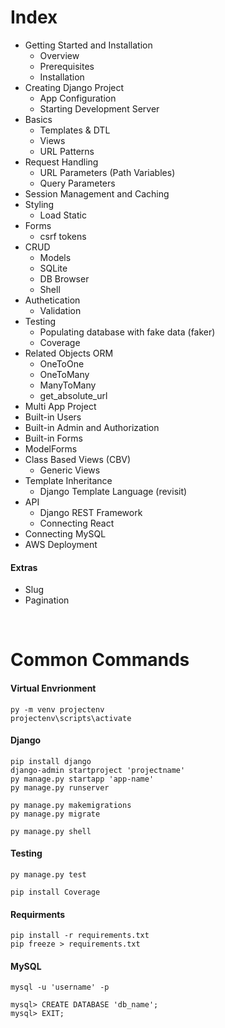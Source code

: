 # Index
* Getting Started and Installation
    * Overview
    * Prerequisites
    * Installation
* Creating Django Project
    * App Configuration
    * Starting Development Server
* Basics
    * Templates & DTL
    * Views
    * URL Patterns
* Request Handling
    * URL Parameters (Path Variables)
    * Query Parameters
* Session Management and Caching
* Styling
    * Load Static
* Forms
    * csrf tokens
* CRUD
    * Models
    * SQLite
    * DB Browser
    * Shell
* Authetication
    * Validation
* Testing
    * Populating database with fake data (faker)
    * Coverage
* Related Objects ORM
    * OneToOne
    * OneToMany
    * ManyToMany
    * get_absolute_url
* Multi App Project
* Built-in Users
* Built-in Admin and Authorization
* Built-in Forms
* ModelForms
* Class Based Views (CBV)
    * Generic Views
* Template Inheritance
    * Django Template Language (revisit)
* API
    * Django REST Framework
    * Connecting React
* Connecting MySQL
* AWS Deployment

#### Extras
* Slug
* Pagination

<br>

# Common Commands

#### Virtual Envrionment

    py -m venv projectenv
    projectenv\scripts\activate

#### Django

    pip install django
    django-admin startproject 'projectname'
    py manage.py startapp 'app-name'
    py manage.py runserver

    py manage.py makemigrations
    py manage.py migrate

    py manage.py shell

#### Testing
    
    py manage.py test

    pip install Coverage

#### Requirments

    pip install -r requirements.txt
    pip freeze > requirements.txt

#### MySQL

    mysql -u 'username' -p

    mysql> CREATE DATABASE 'db_name';
    mysql> EXIT;

